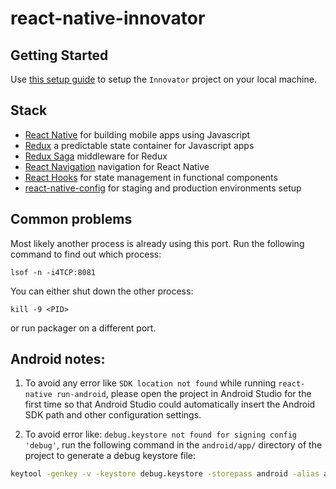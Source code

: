 # react-native-innovator

## Getting Started
  Use [this setup guide](docs/PROJECT_SETUP.md) to setup the `Innovator` project on your local machine.

## Stack
- [React Native](https://facebook.github.io/react-native/) for building mobile apps using Javascript
- [Redux](https://redux.js.org/) a predictable state container for Javascript apps
- [Redux Saga](https://github.com/redux-saga/redux-saga) middleware for Redux
- [React Navigation](https://reactnavigation.org/) navigation for React Native
- [React Hooks](https://reactjs.org/docs/hooks-intro.html) for state management in functional components
- [react-native-config](https://github.com/luggit/react-native-config) for staging and production environments setup

## Common problems
  Most likely another process is already using this port. Run the following command to find out which process:

    lsof -n -i4TCP:8081

  You can either shut down the other process:

    kill -9 <PID>

  or run packager on a different port.

## Android notes:

1. To avoid any error like ``SDK location not found`` while running ``react-native run-android``, please open the project in Android Studio for the first time so that Android Studio could automatically insert the Android SDK path and other configuration settings.

2. To avoid error like: ``debug.keystore not found for signing config 'debug'``, run the following command in the ``android/app/`` directory of the project to generate a debug keystore file:

```bash
keytool -genkey -v -keystore debug.keystore -storepass android -alias androiddebugkey -keypass android -keyalg RSA -keysize 2048 -validity 10000
```
